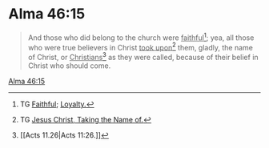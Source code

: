 # Alma 46:15

> And those who did belong to the church were <u>faithful</u>[^a]; yea, all those who were true believers in Christ <u>took upon</u>[^b] them, gladly, the name of Christ, or <u>Christians</u>[^c] as they were called, because of their belief in Christ who should come.

[Alma 46:15](https://www.churchofjesuschrist.org/study/scriptures/bofm/alma/46?lang=eng&id=p15#p15)


[^a]: TG [Faithful](https://www.churchofjesuschrist.org/study/scriptures/tg/faithful?lang=eng); [Loyalty.](https://www.churchofjesuschrist.org/study/scriptures/tg/loyalty?lang=eng)
[^b]: TG [Jesus Christ, Taking the Name of.](https://www.churchofjesuschrist.org/study/scriptures/tg/jesus-christ-taking-the-name-of?lang=eng)
[^c]: [[Acts 11.26|Acts 11:26.]]
